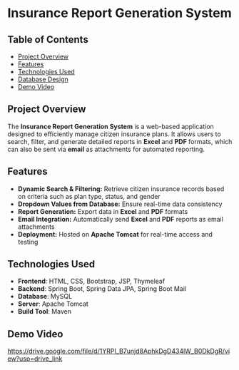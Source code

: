 # Insurance Report Generation System

## Table of Contents
- [Project Overview](#project-overview)
- [Features](#features)
- [Technologies Used](#technologies-used)
- [Database Design](#database-design)
- [Demo Video](#demo-video)

## Project Overview
The **Insurance Report Generation System** is a web-based application designed to efficiently manage citizen insurance plans. It allows users to search, filter, and generate detailed reports in **Excel** and **PDF** formats, which can also be sent via **email** as attachments for automated reporting.

## Features
- **Dynamic Search & Filtering:** Retrieve citizen insurance records based on criteria such as plan type, status, and gender  
- **Dropdown Values from Database:** Ensure real-time data consistency    
- **Report Generation:** Export data in **Excel** and **PDF** formats  
- **Email Integration:** Automatically send **Excel** and **PDF** reports as email attachments     
- **Deployment:** Hosted on **Apache Tomcat** for real-time access and testing

## Technologies Used
- **Frontend**: HTML, CSS, Bootstrap, JSP, Thymeleaf
- **Backend**: Spring Boot, Spring Data JPA, Spring Boot Mail
- **Database**: MySQL
- **Server**: Apache Tomcat
- **Build Tool**: Maven

## Demo Video
https://drive.google.com/file/d/1YRPI_B7unjd8AphkDgD434lW_B0DkDgR/view?usp=drive_link
